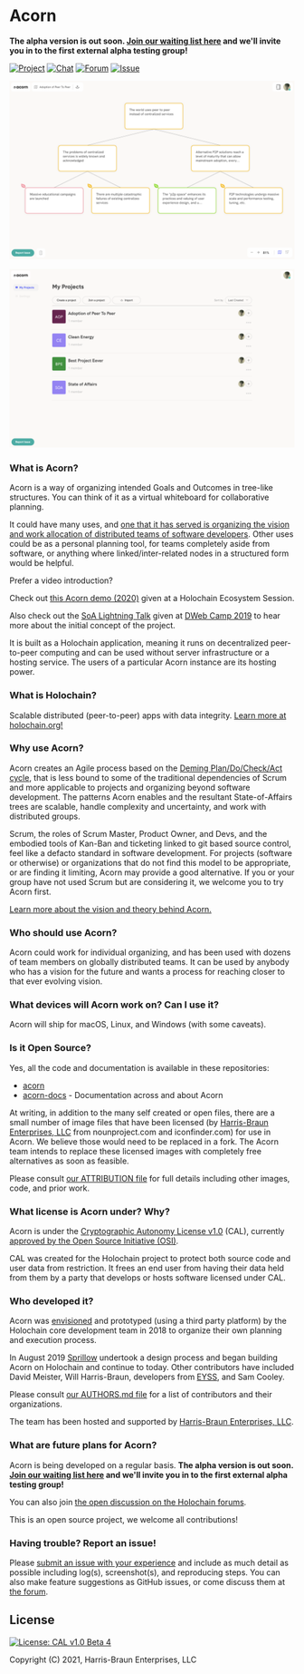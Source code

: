 # Acorn

**The alpha version is out soon. [Join our waiting list here](https://forms.gle/8QCNveDnDGwaWLoa7) and we'll invite you in to the first external alpha testing group!**

[![Project](https://img.shields.io/badge/project-acorn-blue.svg?style=flat-square)](https://github.com/h-be/acorn-docs/) [![Chat](https://img.shields.io/badge/chat-chat%2eholochain%2eorg-blue.svg?style=flat-square)](https://chat.holochain.org/appsup/channels/acornstateofaffairs) [![Forum](https://img.shields.io/badge/forum-forum%2eholochain%2eorg-blue.svg?style=flat-square)](https://forum.holochain.org/c/projects/acorn/106) [![Issue](https://img.shields.io/badge/issue-github%2ecom-blue.svg?style=flat-square)](https://github.com/h-be/acorn-release/issues/new)

![Acorn Map View Screenshot](./acorn-map-view-screenshot.png)

![Acorn My Projects View Screenshot](./acorn-my-projects-screenshot.png)

### What is Acorn?

Acorn is a way of organizing intended Goals and Outcomes in tree-like structures.  You can think of it as a virtual whiteboard for collaborative planning.

It could have many uses, and [one that it has served is organizing the vision and work allocation of distributed teams of software developers](https://github.com/h-be/acorn-docs/blob/master/vision/Acorn%20(or%20Squirrel).md).  Other uses could be as a personal planning tool, for teams completely aside from software, or anything where linked/inter-related nodes in a structured form would be helpful. 

Prefer a video introduction?

Check out [this Acorn demo (2020)](https://www.youtube.com/watch?v=-9GQN-Px12E) given at a Holochain Ecosystem Session.

Also check out the [SoA Lightning Talk](https://www.youtube.com/embed/-z47R9wN5SQ?start=53&end=650&autoplay=1) given at [DWeb Camp 2019](https://dwebcamp.org/) to hear more about the initial concept of the project.

It is built as a Holochain application, meaning it runs on decentralized peer-to-peer computing and can be used without server infrastructure or a hosting service.  The users of a particular Acorn instance are its hosting power.

### What is Holochain?

Scalable distributed (peer-to-peer) apps with data integrity. [Learn more at holochain.org!](https://holochain.org)

### Why use Acorn?

Acorn creates an Agile process based on the [Deming Plan/Do/Check/Act cycle](https://en.wikipedia.org/wiki/PDCA), that is less bound to some of the traditional dependencies of Scrum and more applicable to projects and organizing beyond software development.  The patterns Acorn enables and the resultant State-of-Affairs trees are scalable, handle complexity and uncertainty, and work with distributed groups.

Scrum, the roles of Scrum Master, Product Owner, and Devs, and the embodied tools of Kan-Ban and ticketing linked to git based source control, feel like a defacto standard in software development.  For projects (software or otherwise) or organizations that do not find this model to be appropriate, or are finding it limiting, Acorn may provide a good alternative.  If you or your group have not used Scrum but are considering it, we welcome you to try Acorn first.

[Learn more about the vision and theory behind Acorn.](https://github.com/h-be/acorn-docs/blob/master/vision/Acorn%20(or%20Squirrel).md)


### Who should use Acorn?

Acorn could work for individual organizing, and has been used with dozens of team members on globally distributed teams.  It can be used by anybody who has a vision for the future and wants a process for reaching closer to that ever evolving vision.


### What devices will Acorn work on?  Can I use it?

Acorn will ship for macOS, Linux, and Windows (with some caveats).

### Is it Open Source?

Yes, all the code and documentation is available in these repositories:
* [acorn](https://github.com/h-be/acorn)
* [acorn-docs](https://github.com/h-be/acorn-docs) - Documentation across and about Acorn

At writing, in addition to the many self created or open files, there are a small number of image files that have been licensed (by [Harris-Braun Enterprises, LLC](https://harris-braun.com) from nounproject.com and iconfinder.com) for use in Acorn.  We believe those would need to be replaced in a fork.  The Acorn team intends to replace these licensed images with completely free alternatives as soon as feasible. 

Please consult [our ATTRIBUTION file](https://github.com/h-be/acorn-docs/blob/master/ATTRIBUTION.md) for full details including other images, code, and prior work.


### What license is Acorn under?  Why?

Acorn is under the [Cryptographic Autonomy License v1.0](https://github.com/holochain/cryptographic-autonomy-license) (CAL), currently [approved by the Open Source Initiative (OSI)](https://opensource.org/licenses/CAL-1.0). 

CAL was created for the Holochain project to protect both source code and user data from restriction.  It frees an end user from having their data held from them by a party that develops or hosts software licensed under CAL.


### Who developed it?

Acorn was [envisioned](https://github.com/h-be/acorn-docs/blob/master/vision/Acorn%20(or%20Squirrel).md) and prototyped (using a third party platform) by the Holochain core development team in 2018 to organize their own planning and execution process.

In August 2019 [Sprillow](https://sprillow.com) undertook a design process and began building Acorn on Holochain and continue to today. Other contributors have included David Meister, Will Harris-Braun, developers from [EYSS](https://www.eyss.io/), and Sam Cooley.

Please consult [our AUTHORS.md file](https://github.com/h-be/acorn-docs/blob/master/AUTHORS.md) for a list of contributors and their organizations.

The team has been hosted and supported by [Harris-Braun Enterprises, LLC](https://harris-braun.com).


### What are future plans for Acorn?

Acorn is being developed on a regular basis. **The alpha version is out soon. [Join our waiting list here](https://forms.gle/8QCNveDnDGwaWLoa7) and we'll invite you in to the first external alpha testing group!**

You can also join [the open discussion on the Holochain forums](https://forum.holochain.org/).

This is an open source project, we welcome all contributions!


### Having trouble? Report an issue!

Please [submit an issue with your experience](https://github.com/h-be/acorn/issues/new) and include as much detail as possible including log(s), screenshot(s), and reproducing steps.  You can also make feature suggestions as GitHub issues, or come discuss them at [the forum](https://forum.holochain.org/).


## License
[![License: CAL v1.0 Beta 4](https://img.shields.io/badge/License-CAL%20v1.0%20Beta%204-blue.svg)](https://github.com/holochain/cryptographic-autonomy-license)

Copyright (C) 2021, Harris-Braun Enterprises, LLC

